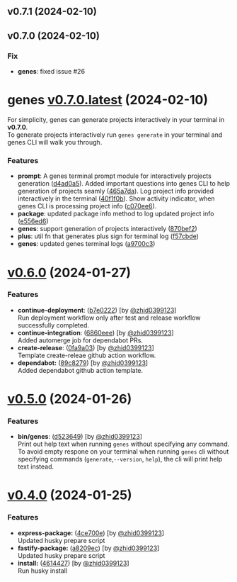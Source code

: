 ## v0.7.1 (2024-02-10)

## v0.7.0 (2024-02-10)

### Fix

- **genes**: fixed issue #26

# genes [v0.7.0.latest](https://github.com/zhid0399123/genes/compare/v0.6.0...0.7.0) (2024-02-10)

For simplicity, genes can generate projects interactively in your terminal in **v0.7.0**.<br>
To generate projects interactively run `genes generate` in your terminal and genes CLI
will walk you through.

### Features

- **prompt**:
  A genes terminal prompt module for interactively projects generation ([d4ad0a5](https://github.com/zhid0399123/genes/commit/d4ad0a5eba274047ac0e9d6b96ee242d74c8993d)).
  Added important questions into genes CLI to help generation of projects seamly ([465a7da](https://github.com/zhid0399123/genes/commit/465a7da4b984827a302141d3fece27b75c67978c)).
  Log project info provided interactively in the terminal ([40f1f0b](https://github.com/zhid0399123/genes/commit/40f1f0ba325846ec073aac44df0b5822c2652307)).
  Show activity indicator, when genes CLI is processing project info ([c070ee6](https://github.com/zhid0399123/genes/commit/c070ee6c506420fb422acb572ec962e7136b1410)).
- **package**: updated package info method to log updated project info ([e556ed6](https://github.com/zhid0399123/genes/commit/e556ed6602c51d363c0be86e2d2f88b6d6cb0727))
- **genes**: support generation of projects interactively ([870bef2](https://github.com/zhid0399123/genes/commit/870bef286ba0c0264c5a247ea76284064e21a507))
- **plus**: util fn that generates plus sign for terminal log ([f57cbde](https://github.com/zhid0399123/genes/commit/f57cbdefca1d150787ca8e23b3e6246b108cb469))
- **genes**: updated genes terminal logs ([a9700c3](https://github.com/zhid0399123/genes/commit/a9700c3801209c32a8f3fdad01cd78f8a9fa6170))

# [v0.6.0](https://github.com/zhid0399123/genes/compare/0.5.0...0.6.0) (2024-01-27)

### Features

- **continue-deployment**: ([b7e0222](https://github.com/zhid0399123/genes/commit/b7e0222d02debe5618197419ffa5144d35715f8d)) [by [@zhid0399123](github.com/zhid0399123)]</br>
  Run deployment workflow only after test and release workflow successfully completed.
- **continue-integration**: ([6860eee](https://github.com/zhid0399123/genes/commit/6860eee07152a42da154a916264eeb3231c4e18c)) [by [@zhid0399123](github.com/zhid0399123)]</br>
  Added automerge job for dependabot PRs.
- **create-release**: ([0fa9a03](https://github.com/zhid0399123/genes/commit/0fa9a03d70675c2eb8a4c2eb560e92673d7792c9)) [by [@zhid0399123](github.com/zhid0399123)]</br>
  Template create-releae github action workflow.
- **dependabot:** ([89c8279](https://github.com/zhid0399123/genes/commit/89c8279bb01de40a37d295cc17ec792cd94d7002)) [by [@zhid0399123](github.com/zhid0399123)]</br>
  Added dependabot github action template.

# [v0.5.0](https://github.com/zhid0399123/genes/compare/0.4.0...0.5.0) (2024-01-26)

### Features

- **bin/genes**: ([d523649](https://github.com/zhid0399123/genes/commit/d52364971e042542bfa662ed32590f75a7c82dc8)) [by [@zhid0399123](github.com/zhid0399123)]</br>
  Print out help text when running `genes` without
  specifying any command. </br>
  To avoid empty respone on your terminal when running
  `genes` cli without specifying commands (`generate`,`--version`, `help`), the cli will print help text instead.

# [v0.4.0](https://github.com/zhid0399123/genes/compare/0.3.0...0.4.0) (2024-01-25)

### Features

- **express-package:** ([4ce700e](https://github.com/zhid0399123/genes/commit/4ce700e01554ea402eee157f1679a1a8347fe611)) [by [@zhid0399123](github.com/zhid0399123)] </br>
  Updated husky prepare script
- **fastify-package:** ([a8209ec](https://github.com/zhid0399123/genes/commit/a8209ecd4d310ca77165db3a9b353f4f08166153)) [by [@zhid0399123](github.com/zhid0399123)] </br>
  Updated husky prepare script
- **install:** ([4614427](https://github.com/zhid0399123/genes/commit/4614427695db66d3c45f633434992383670b4db7)) [by [@zhid0399123](github.com/zhid0399123)] </br>
  Run husky install
